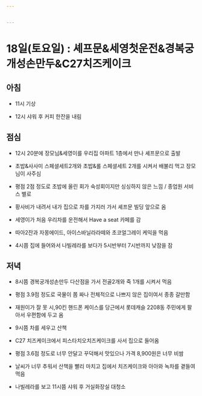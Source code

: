 ```yaml
---


---
```


<h1 id="일토요일--셰프문세영첫운전경복궁개성손만두c27치즈케이크">18일(토요일) : 셰프문&amp;세영첫운전&amp;경복궁개성손만두&amp;C27치즈케이크</h1>
<h2 id="아침">아침</h2>
<ul>
<li>
<p>11시 기상</p>
</li>
<li>
<p>12시 샤워 후 커피 한잔을 내림</p>
</li>
</ul>
<h2 id="점심">점심</h2>
<ul>
<li>
<p>12시 20분에 장모님&amp;세영이를 우리집 아파트 1층에서 만나 셰프문으로 출발</p>
</li>
<li>
<p>초밥&amp;사사미 스페셜세트2개와 초밥&amp;롤 스페셜세트 2개를 시켜서 배불리 먹고 장모님이 사주심</p>
</li>
<li>
<p>평점 2점 정도로  초밥에 올린 회가 숙성회이지만 싱싱하지 않은 느낌 / 종업원 서비스 별로</p>
</li>
<li>
<p>황사비가 내려서 내가 집으로 차를 가지러 가서 셰프문 빌딩 앞으로 옴</p>
</li>
<li>
<p>세영이가 처음 우리차를 운전해서 Have a seat 카페를 감</p>
</li>
<li>
<p>따아2잔과 자몽에이드, 아이스바닐라라떼와 초코얼그레이 케익을 먹음</p>
</li>
<li>
<p>4시쯤 집에 들어와서 나빌레라를 보다가 5시반부터 7시반까지 낮잠을 잠</p>
</li>
</ul>
<h2 id="저녁">저녁</h2>
<ul>
<li>
<p>8시쯤 경복궁개성손만두 다산점을 가서 전골2개와 죽 1개를 시켜서 먹음</p>
</li>
<li>
<p>평점 3.9점 정도로 국물이 쫌 짜나 전체적으로 나쁘지 않은 집이여서 종종 갈만함</p>
</li>
<li>
<p>재원이가 잘 못 시,90킨 핸드폰 케이스를 당근에서 롯데캐슬 2208동 주민에게 팔아서 우편함에 두고 옴</p>
</li>
<li>
<p>9시쯤 차를 세우고 산책</p>
</li>
<li>
<p>C27 치즈케이크에서 피스타치오치즈케이크를 사서 집으로 들어옴</p>
</li>
<li>
<p>평점 3.6점 정도로 너무 안달고 꾸덕해서 맛있으나 가격 8,900원은 너무 비쌈</p>
</li>
<li>
<p>날씨가 너무 추워서 산책을 빨리 마치고 집에서 치즈케이크와 아아와 녹차를 곁들여 먹음</p>
</li>
<li>
<p>나빌레라를 보고 11시쯤 샤워 후 거실화장실 대청소</p>
</li>
</ul>

<!--stackedit_data:
eyJoaXN0b3J5IjpbMjIzNTAwMjA3XX0=
-->
